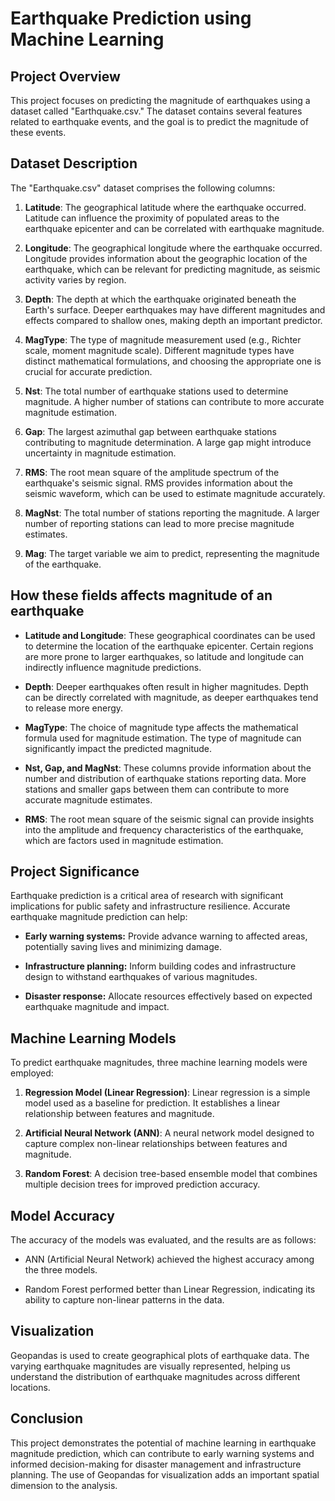 # Earthquake Prediction using Machine Learning

## Project Overview
This project focuses on predicting the magnitude of earthquakes using a dataset called "Earthquake.csv." The dataset contains several features related to earthquake events, and the goal is to predict the magnitude of these events. 
## Dataset Description

The "Earthquake.csv" dataset comprises the following columns:

1. **Latitude**: The geographical latitude where the earthquake occurred. Latitude can influence the proximity of populated areas to the earthquake epicenter and can be correlated with earthquake magnitude.

2. **Longitude**: The geographical longitude where the earthquake occurred. Longitude provides information about the geographic location of the earthquake, which can be relevant for predicting magnitude, as seismic activity varies by region.

3. **Depth**: The depth at which the earthquake originated beneath the Earth's surface. Deeper earthquakes may have different magnitudes and effects compared to shallow ones, making depth an important predictor.

4. **MagType**: The type of magnitude measurement used (e.g., Richter scale, moment magnitude scale). Different magnitude types have distinct mathematical formulations, and choosing the appropriate one is crucial for accurate prediction.

5. **Nst**: The total number of earthquake stations used to determine magnitude. A higher number of stations can contribute to more accurate magnitude estimation.

6. **Gap**: The largest azimuthal gap between earthquake stations contributing to magnitude determination. A large gap might introduce uncertainty in magnitude estimation.

7. **RMS**: The root mean square of the amplitude spectrum of the earthquake's seismic signal. RMS provides information about the seismic waveform, which can be used to estimate magnitude accurately.

8. **MagNst**: The total number of stations reporting the magnitude. A larger number of reporting stations can lead to more precise magnitude estimates.

9. **Mag**: The target variable we aim to predict, representing the magnitude of the earthquake.

## How these fields affects magnitude of an earthquake

- **Latitude and Longitude**: These geographical coordinates can be used to determine the location of the earthquake epicenter. Certain regions are more prone to larger earthquakes, so latitude and longitude can indirectly influence magnitude predictions.

- **Depth**: Deeper earthquakes often result in higher magnitudes. Depth can be directly correlated with magnitude, as deeper earthquakes tend to release more energy.

- **MagType**: The choice of magnitude type affects the mathematical formula used for magnitude estimation. The type of magnitude can significantly impact the predicted magnitude.

- **Nst, Gap, and MagNst**: These columns provide information about the number and distribution of earthquake stations reporting data. More stations and smaller gaps between them can contribute to more accurate magnitude estimates.

- **RMS**: The root mean square of the seismic signal can provide insights into the amplitude and frequency characteristics of the earthquake, which are factors used in magnitude estimation.

## Project Significance

Earthquake prediction is a critical area of research with significant implications for public safety and infrastructure resilience. Accurate earthquake magnitude prediction can help:

- **Early warning systems:** Provide advance warning to affected areas, potentially saving lives and minimizing damage.

- **Infrastructure planning:** Inform building codes and infrastructure design to withstand earthquakes of various magnitudes.

- **Disaster response:** Allocate resources effectively based on expected earthquake magnitude and impact.

## Machine Learning Models

To predict earthquake magnitudes, three machine learning models were employed:

1. **Regression Model (Linear Regression)**: Linear regression is a simple model used as a baseline for prediction. It establishes a linear relationship between features and magnitude.

2. **Artificial Neural Network (ANN)**: A neural network model designed to capture complex non-linear relationships between features and magnitude.

3. **Random Forest**: A decision tree-based ensemble model that combines multiple decision trees for improved prediction accuracy.

## Model Accuracy

The accuracy of the models was evaluated, and the results are as follows:

- ANN (Artificial Neural Network) achieved the highest accuracy among the three models.

- Random Forest performed better than Linear Regression, indicating its ability to capture non-linear patterns in the data.

## Visualization

Geopandas is used to create geographical plots of earthquake data. The varying earthquake magnitudes are visually represented, helping us understand the distribution of earthquake magnitudes across different locations.

## Conclusion

This project demonstrates the potential of machine learning in earthquake magnitude prediction, which can contribute to early warning systems and informed decision-making for disaster management and infrastructure planning. The use of Geopandas for visualization adds an important spatial dimension to the analysis.

